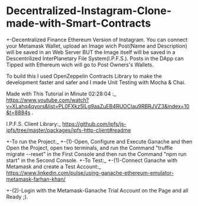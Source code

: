 # Decentralized-Instagram-Clone-made-with-Smart-Contracts
+-Decentralized Finance Ethereum Version of Instagram. You can connect your Metamask Wallet, upload an Image wich Post(Name and Description) will be saved in an Web Server BUT
the Image itself will be saved in a Descentrilized InterPlanetary File System(I.P.F.S.). Posts in the DApp can Tipped with Ethereum wich will go to Post Owners's Wallets.

To build this I used OpenZeppelin Contracts Library to make the development faster and safer and I made Unit Testing with Mocha & Chai. 

Made with This Tutorial in Minute 02:28:04 :_ https://www.youtube.com/watch?v=XLahq4qyors&list=PL0FXkz5ILg9aaZuEB4RUOClau9RBRJVZ3&index=10&t=8884s .

I.P.F.S. Client Library:_ https://github.com/ipfs/js-ipfs/tree/master/packages/ipfs-http-client#readme

+-To run the Project:_
+-(1)-Open, Configure and Execute Ganache and then Open the Project, open two terminals, and run the Command "truffle migrate --reset" in the First Console and then run the Command "npm run start" in the Second Console.
+-To Test:_
+-(1)-Connect Ganache with Metamask and create a Test Account:_ 
https://www.linkedin.com/pulse/using-ganache-ethereum-emulator-metamask-farhan-khan/

+-(2)-Login with the Metamask-Ganache Trial Account on the Page and all Ready ;).
